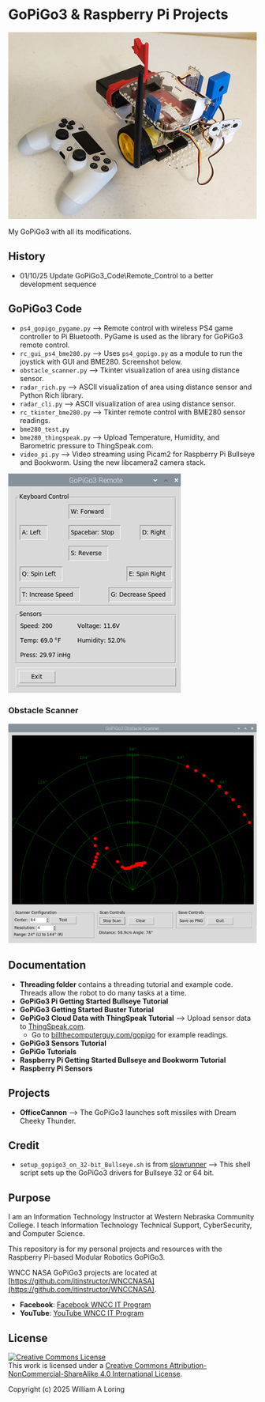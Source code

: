 # GoPiGo3 & Raspberry Pi Projects

![GoPiGo3](./img/GoPiGo3.jpg)

My GoPiGo3 with all its modifications.

## History

- 01/10/25 Update GoPiGo3_Code\Remote_Control to a better development sequence

## GoPiGo3 Code

- `ps4_gopigo_pygame.py` --> Remote control with wireless PS4 game controller to Pi Bluetooth. PyGame is used as the library for GoPiGo3 remote control.
- `rc_gui_ps4_bme280.py` --> Uses `ps4_gopigo.py` as a module to run the joystick with GUI and BME280. Screenshot below.
- `obstacle_scanner.py` --> Tkinter visualization of area using distance sensor.
- `radar_rich.py` --> ASCII visualization of area using distance sensor and Python Rich library.
- `radar_cli.py` --> ASCII visualization of area using distance sensor.
- `rc_tkinter_bme280.py` --> Tkinter remote control with BME280 sensor readings.
- `bme280_test.py`
- `bme280_thingspeak.py` --> Upload Temperature, Humidity, and Barometric pressure to ThingSpeak.com.
- `video_pi.py` --> Video streaming using Picam2 for Raspberry Pi Bullseye and Bookworm. Using the new libcamera2 camera stack.

![GoPiGo3 Remote Control](./img/GoPiGo3Remote.png)

### Obstacle Scanner

![Obstacle Scanner](./img/ObstacleScanner.png)

## Documentation

- **Threading folder** contains a threading tutorial and example code. Threads allow the robot to do many tasks at a time.
- **GoPiGo3 Pi Getting Started Bullseye Tutorial**
- **GoPiGo3 Getting Started Buster Tutorial**
- **GoPiGo3 Cloud Data with ThingSpeak Tutorial** --> Upload sensor data to [ThingSpeak.com](https://www.thingspeak.com).
  - Go to [billthecomputerguy.com/gopigo](https://www.billthecomputerguy.com/gopigo) for example readings.
- **GoPiGo3 Sensors Tutorial**
- **GoPiGo Tutorials**
- **Raspberry Pi Getting Started Bullseye and Bookworm Tutorial**
- **Raspberry Pi Sensors**

## Projects

- **OfficeCannon** --> The GoPiGo3 launches soft missiles with Dream Cheeky Thunder.

## Credit

- `setup_gopigo3_on_32-bit_Bullseye.sh` is from [slowrunner](https://github.com/slowrunner) --> This shell script sets up the GoPiGo3 drivers for Bullseye 32 or 64 bit.

## Purpose

I am an Information Technology Instructor at Western Nebraska Community College. I teach Information Technology Technical Support, CyberSecurity, and Computer Science.

This repository is for my personal projects and resources with the Raspberry Pi-based Modular Robotics GoPiGo3.

WNCC NASA GoPiGo3 projects are located at [https://github.com/itinstructor/WNCCNASA](https://github.com/itinstructor/WNCCNASA).

- **Facebook**: [Facebook WNCC IT Program](https://www.facebook.com/wnccitprogram/)
- **YouTube**: [YouTube WNCC IT Program](https://www.youtube.com/@williamloringitinstructor)

## License

[![Creative Commons License](https://i.creativecommons.org/l/by-nc-sa/4.0/88x31.png)](http://creativecommons.org/licenses/by-nc-sa/4.0/)  
This work is licensed under a [Creative Commons Attribution-NonCommercial-ShareAlike 4.0 International License](http://creativecommons.org/licenses/by-nc-sa/4.0/).

Copyright (c) 2025 William A Loring
